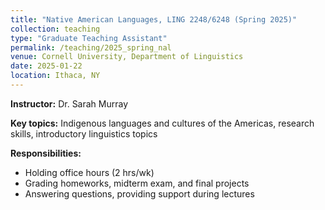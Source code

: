 ```yaml
---
title: "Native American Languages, LING 2248/6248 (Spring 2025)"
collection: teaching
type: "Graduate Teaching Assistant"
permalink: /teaching/2025_spring_nal
venue: Cornell University, Department of Linguistics
date: 2025-01-22
location: Ithaca, NY
---
```


<b>Instructor:</b> Dr. Sarah Murray

<b>Key topics:</b> Indigenous languages and cultures of the Americas, research skills, introductory linguistics topics

<b>Responsibilities:</b> 
<ul>
  <li>Holding office hours (2 hrs/wk)</li>
  <li>Grading homeworks, midterm exam, and final projects</li>
  <li>Answering questions, providing support during lectures</li>
</ul>
